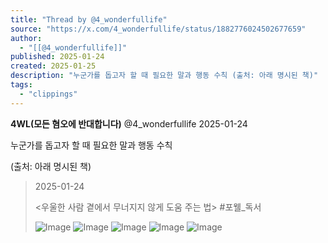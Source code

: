 ```yaml
---
title: "Thread by @4_wonderfullife"
source: "https://x.com/4_wonderfullife/status/1882776024502677659"
author:
  - "[[@4_wonderfullife]]"
published: 2025-01-24
created: 2025-01-25
description: "누군가를 돕고자 할 때 필요한 말과 행동 수칙 (출처: 아래 명시된 책)"
tags:
  - "clippings"
---
```

**4WL(모든 혐오에 반대합니다)** @4\_wonderfullife 2025-01-24

누군가를 돕고자 할 때 필요한 말과 행동 수칙

(출처: 아래 명시된 책)

> 2025-01-24
> 
> <우울한 사람 곁에서 무너지지 않게 도움 주는 법> #포웰\_독서
> 
> ![Image](https://pbs.twimg.com/media/GiD2umMaQAARafT?format=jpg&name=large) ![Image](https://pbs.twimg.com/media/GiDTYGhbIAAOfmc?format=jpg&name=large) ![Image](https://pbs.twimg.com/media/GiDTYwsakAEAUqy?format=jpg&name=large) ![Image](https://pbs.twimg.com/media/GiDTZ1xbUAAp363?format=jpg&name=large) ![Image](https://pbs.twimg.com/media/GiDTasea4AAC_Ka?format=jpg&name=large)